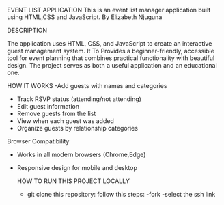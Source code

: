 EVENT LIST APPLICATION
This is an event list manager application built using HTML,CSS and JavaScript. 
By Elizabeth Njuguna

DESCRIPTION

The application uses  HTML, CSS, and JavaScript to create an interactive guest management system. It To Provides a beginner-friendly, accessible tool for event planning that combines practical functionality with beautiful design. The project serves as both a useful application and an educational one.

HOW IT WORKS
-Add guests with names and categories
- Track RSVP status (attending/not attending)
- Edit guest information
- Remove guests from the list
- View when each guest was added
- Organize guests by relationship categories

Browser Compatibility
- Works in all modern browsers (Chrome,Edge)
- Responsive design for mobile and desktop

  HOW TO RUN THIS PROJECT LOCALLY
  - git clone this repository:
    follow this steps:
    -fork
    -select the ssh link 
    






